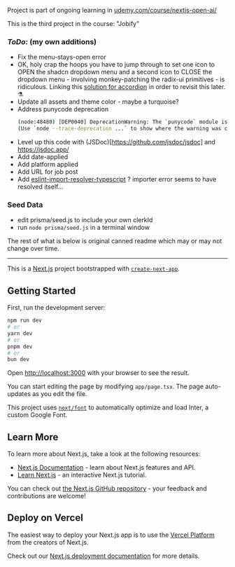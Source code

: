 Project is part of ongoing learning in [udemy.com/course/nextjs-open-ai/](udemy.com/course/nextjs-open-ai/)

This is the third project in the course: "Jobify"

### *ToDo:* (my own additions)

- Fix the menu-stays-open error
- OK, holy crap the hoops you have to jump through to set one icon to OPEN the shadcn dropdown menu and a second icon to CLOSE the dropdown menu - involving monkey-patching the radix-ui primitives - is ridiculous. Linking this [solution for accordion](https://github.com/shadcn-ui/ui/issues/1133) in order to revisit this later. :alembic:
- Update all assets and theme color - maybe a turquoise?
- Address punycode deprecation
  ```sh
  (node:48480) [DEP0040] DeprecationWarning: The `punycode` module is deprecated. Please use a userland alternative instead.
  (Use `node --trace-deprecation ...` to show where the warning was created)
  ```
- Level up this code with (JSDoc)[https://github.com/jsdoc/jsdoc] and https://jsdoc.app/ 
- Add date-applied
- Add platform applied
- Add URL for job post
- Add [eslint-import-resolver-typescript](https://www.npmjs.com/package/eslint-import-resolver-typescript) ? importer error seems to have resolved itself...

### Seed Data

- edit prisma/seed.js to include your own clerkId
- run `node prisma/seed.js` in a terminal window

The rest of what is below is original canned readme which may or may not change over time.

---

This is a [Next.js](https://nextjs.org/) project bootstrapped with [`create-next-app`](https://github.com/vercel/next.js/tree/canary/packages/create-next-app).

## Getting Started

First, run the development server:

```bash
npm run dev
# or
yarn dev
# or
pnpm dev
# or
bun dev
```

Open [http://localhost:3000](http://localhost:3000) with your browser to see the result.

You can start editing the page by modifying `app/page.tsx`. The page auto-updates as you edit the file.

This project uses [`next/font`](https://nextjs.org/docs/basic-features/font-optimization) to automatically optimize and load Inter, a custom Google Font.

## Learn More

To learn more about Next.js, take a look at the following resources:

- [Next.js Documentation](https://nextjs.org/docs) - learn about Next.js features and API.
- [Learn Next.js](https://nextjs.org/learn) - an interactive Next.js tutorial.

You can check out [the Next.js GitHub repository](https://github.com/vercel/next.js/) - your feedback and contributions are welcome!

## Deploy on Vercel

The easiest way to deploy your Next.js app is to use the [Vercel Platform](https://vercel.com/new?utm_medium=default-template&filter=next.js&utm_source=create-next-app&utm_campaign=create-next-app-readme) from the creators of Next.js.

Check out our [Next.js deployment documentation](https://nextjs.org/docs/deployment) for more details.

